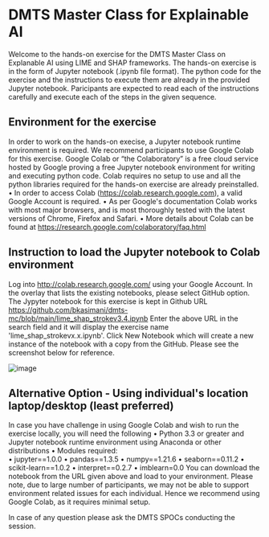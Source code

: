 # DMTS Master Class for Explainable AI

Welcome to the hands-on exercise for the DMTS Master Class on Explanable AI using LIME and SHAP frameworks. The hands-on exercise is in the form of Jupyter notebook (.ipynb file format). The python code for the exercise and the instructions to execute them are already in the provided Jupyter notebook. Paricipants are expected to read each of the instructions carefully and execute each of the steps in the given sequence. 


## Environment for the exercise
In order to work on the hands-on execise, a Jupyter notebook runtime environment is required. We recommend participants to use Google Colab for this exercise. Google Colab or “the Colaboratory” is a free cloud service hosted by Google proving a free Jupyter notebook environment for writing and executing python code. Colab requires no setup to use and all the python libraries required for the hands-on exercise are already preinstalled. 
	• In order to access Colab (https://colab.research.google.com), a valid Google Account is required.
	• As per Google's documentation Colab works with most major browsers, and is most thoroughly tested with the latest versions of Chrome, Firefox and Safari. 
	• More details about Colab can be found at https://research.google.com/colaboratory/faq.html


## Instruction to load the Jupyter notebook to Colab environment
Log into http://colab.research.google.com/ using your Google Account. In the overlay that lists the existing notebooks, please select GitHub option.
The Jypyter notebook for this exercise is kept in Github URL https://github.com/bkasimani/dmts-mc/blob/main/lime_shap_strokev3.4.ipynb
Enter the above URL in the search field and it will display the exercise name 'lime_shap_strokevx.x.ipynb'. Click New Notebook which will create a new instance of the notebook with a copy from the GitHub. Please see the screenshot below for reference. 

![image](https://user-images.githubusercontent.com/8220013/171600524-946021ef-c77c-43b7-a034-965b50f010d7.png)


## Alternative Option - Using individual's location laptop/desktop (least preferred)
In case you have challenge in using Google Colab and wish to run the exercise locally, you will need the following 
   • Python 3.3 or greater and Jupyter notebook runtime environment using Anaconda or other distributions
   • Modules required:  
	   • jupyter==1.0.0
	   • pandas==1.3.5
	   • numpy==1.21.6
	   • seaborn==0.11.2
	   • scikit-learn==1.0.2
	   • interpret==0.2.7
	   • imblearn=0.0
You can download the notebook from the URL given above and load to your environment.
Please note, due to large number of participants, we may not be able to support environment related issues for each individual. Hence we recommend using Google Colab, as it requires minimal setup.


In case of any question please ask the DMTS SPOCs conducting the session.
